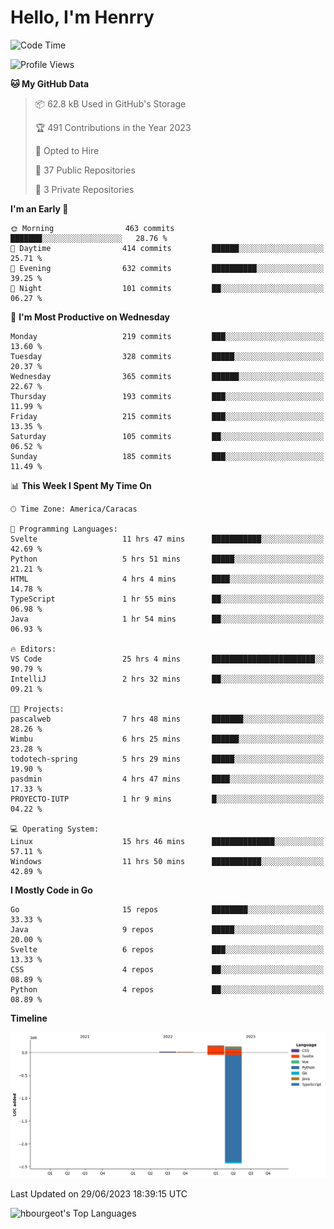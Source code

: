 # Hello, I'm Henrry

<!--START_SECTION:waka-->
![Code Time](http://img.shields.io/badge/Code%20Time-753%20hrs%2029%20mins-blue)

![Profile Views](http://img.shields.io/badge/Profile%20Views-72-blue)

**🐱 My GitHub Data** 

> 📦 62.8 kB Used in GitHub's Storage 
 > 
> 🏆 491 Contributions in the Year 2023
 > 
> 💼 Opted to Hire
 > 
> 📜 37 Public Repositories 
 > 
> 🔑 3 Private Repositories 
 > 
**I'm an Early 🐤** 

```text
🌞 Morning                463 commits         ███████░░░░░░░░░░░░░░░░░░   28.76 % 
🌆 Daytime                414 commits         ██████░░░░░░░░░░░░░░░░░░░   25.71 % 
🌃 Evening                632 commits         ██████████░░░░░░░░░░░░░░░   39.25 % 
🌙 Night                  101 commits         ██░░░░░░░░░░░░░░░░░░░░░░░   06.27 % 
```
📅 **I'm Most Productive on Wednesday** 

```text
Monday                   219 commits         ███░░░░░░░░░░░░░░░░░░░░░░   13.60 % 
Tuesday                  328 commits         █████░░░░░░░░░░░░░░░░░░░░   20.37 % 
Wednesday                365 commits         ██████░░░░░░░░░░░░░░░░░░░   22.67 % 
Thursday                 193 commits         ███░░░░░░░░░░░░░░░░░░░░░░   11.99 % 
Friday                   215 commits         ███░░░░░░░░░░░░░░░░░░░░░░   13.35 % 
Saturday                 105 commits         ██░░░░░░░░░░░░░░░░░░░░░░░   06.52 % 
Sunday                   185 commits         ███░░░░░░░░░░░░░░░░░░░░░░   11.49 % 
```


📊 **This Week I Spent My Time On** 

```text
🕑︎ Time Zone: America/Caracas

💬 Programming Languages: 
Svelte                   11 hrs 47 mins      ███████████░░░░░░░░░░░░░░   42.69 % 
Python                   5 hrs 51 mins       █████░░░░░░░░░░░░░░░░░░░░   21.21 % 
HTML                     4 hrs 4 mins        ████░░░░░░░░░░░░░░░░░░░░░   14.78 % 
TypeScript               1 hr 55 mins        ██░░░░░░░░░░░░░░░░░░░░░░░   06.98 % 
Java                     1 hr 54 mins        ██░░░░░░░░░░░░░░░░░░░░░░░   06.93 % 

🔥 Editors: 
VS Code                  25 hrs 4 mins       ███████████████████████░░   90.79 % 
IntelliJ                 2 hrs 32 mins       ██░░░░░░░░░░░░░░░░░░░░░░░   09.21 % 

🐱‍💻 Projects: 
pascalweb                7 hrs 48 mins       ███████░░░░░░░░░░░░░░░░░░   28.26 % 
Wimbu                    6 hrs 25 mins       ██████░░░░░░░░░░░░░░░░░░░   23.28 % 
todotech-spring          5 hrs 29 mins       █████░░░░░░░░░░░░░░░░░░░░   19.90 % 
pasdmin                  4 hrs 47 mins       ████░░░░░░░░░░░░░░░░░░░░░   17.33 % 
PROYECTO-IUTP            1 hr 9 mins         █░░░░░░░░░░░░░░░░░░░░░░░░   04.22 % 

💻 Operating System: 
Linux                    15 hrs 46 mins      ██████████████░░░░░░░░░░░   57.11 % 
Windows                  11 hrs 50 mins      ███████████░░░░░░░░░░░░░░   42.89 % 
```

**I Mostly Code in Go** 

```text
Go                       15 repos            ████████░░░░░░░░░░░░░░░░░   33.33 % 
Java                     9 repos             █████░░░░░░░░░░░░░░░░░░░░   20.00 % 
Svelte                   6 repos             ███░░░░░░░░░░░░░░░░░░░░░░   13.33 % 
CSS                      4 repos             ██░░░░░░░░░░░░░░░░░░░░░░░   08.89 % 
Python                   4 repos             ██░░░░░░░░░░░░░░░░░░░░░░░   08.89 % 
```



**Timeline**

![Lines of Code chart](https://raw.githubusercontent.com/hbourgeot/hbourgeot/main/assets/bar_graph.png)


 Last Updated on 29/06/2023 18:39:15 UTC
<!--END_SECTION:waka-->

![hbourgeot's Top Languages](https://github-readme-stats.vercel.app/api/top-langs/?username=hbourgeot&theme=transparent&show_icons=true&hide_border=false&layout=donut&hide=css)
